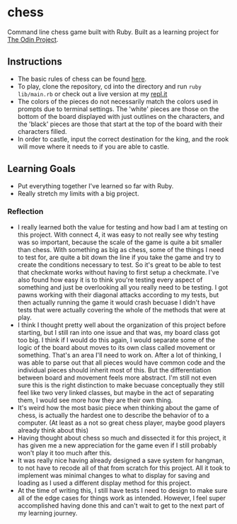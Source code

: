 # chess
Command line chess game built with Ruby.  Built as a learning project for [The Odin Project](https://www.theodinproject.com/lessons/ruby-final-project).

## Instructions
- The basic rules of chess can be found [here](https://www.chessvariants.com/d.chess/chess.html).
- To play, clone the repository, cd into the directory and run `ruby lib/main.rb` or check out a live version at my [repl.it](https://repl.it/@QuentinPongratz/chess#README.md)
- The colors of the pieces do not necessarily match the colors used in prompts due to terminal settings. The 'white' pieces are those on the bottom of the board displayed with just outlines on the characters, and the 'black' pieces are those that start at the top of the board with their characters filled.
- In order to castle, input the correct destination for the king, and the rook will move where it needs to if you are able to castle.

## Learning Goals
- Put everything together I've learned so far with Ruby.
- Really stretch my limits with a big project.

### Reflection
- I really learned both the value for testing and how bad I am at testing on this project. With connect 4, it was easy to not really see why testing was so important, because the scale of the game is quite a bit smaller than chess. With something as big as chess, some of the things I need to test for, are quite a bit down the line if you take the game and try to create the conditions necessary to test. So it's great to be able to test that checkmate works without having to first setup a checkmate. I've also found how easy it is to think you're testing every aspect of something and just be overlooking all you really need to be testing. I got pawns working with their diagonal attacks according to my tests, but then actually running the game it would crash becuase I didn't have tests that were actually covering the whole of the methods that were at play.
- I think I thought pretty well about the organization of this project before starting, but I still ran into one issue and that was, my board class got too big. I think if I would do this again, I would separate some of the logic of the board about moves to its own class called movement or something. That's an area I'll need to work on. After a lot of thinking, I was able to parse out that all pieces would have common code and the individual pieces should inherit most of this. But the differentiation between board and movement feels more abstract. I'm still not even sure this is the right distinction to make becuase conceptually they still feel like two very linked classes, but maybe in the act of separating them, I would see more how they are their own thing.
- It's weird how the most basic piece when thinking about the game of chess, is actually the hardest one to describe the behavior of to a computer. (At least as a not so great chess player, maybe good players already think about this)
- Having thought about chess so much and dissected it for this project, it has given me a new appreciation for the game even if I still probably won't play it too much after this.
- It was really nice having already designed a save system for hangman, to not have to recode all of that from scratch for this project. All it took to implement was minimal changes to what to display for saving and loading as I used a different display method for this project.
- At the time of writing this, I still have tests I need to design to make sure all of the edge cases for things work as intended. However, I feel super accomplished having done this and can't wait to get to the next part of my learning journey.
